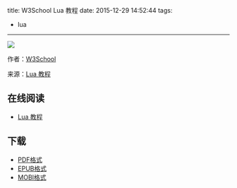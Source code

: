title: W3School Lua 教程
date: 2015-12-29 14:52:44
tags:
  - lua
---

![](https://ek8whxe.cloudimg.io/s/width/226/https://www.gitbook.com/cover/book/wizardforcel/w3school-lua.jpg?build=1451371800653&v=12.0.2)

作者：[W3School](http://www.w3cschool.cc/)

来源：[Lua 教程](http://www.w3cschool.cc/lua/lua-tutorial.html)

<!--more-->

## 在线阅读 ##

+ [Lua 教程](https://www.gitbook.com/book/wizardforcel/w3school-lua/details)

## 下载 ##

+ [PDF格式](https://www.gitbook.com/download/pdf/book/wizardforcel/w3school-lua)
+ [EPUB格式](https://www.gitbook.com/download/epub/book/wizardforcel/w3school-lua)
+ [MOBI格式](https://www.gitbook.com/download/mobi/book/wizardforcel/w3school-lua)